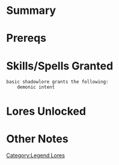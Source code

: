 # Summary

# Prereqs

# Skills/Spells Granted

`basic shadowlore grants the following:`  
`    demonic intent`

# Lores Unlocked

# Other Notes

[Category:Legend Lores](Category:Legend_Lores "wikilink")
